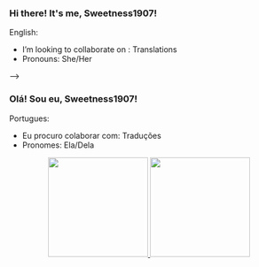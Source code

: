 ### Hi there! It's me, Sweetness1907!

English:

- I’m looking to collaborate on : Translations
- Pronouns: She/Her 

-->

### Olá! Sou eu, Sweetness1907!



Portugues:

- Eu procuro colaborar com: Traduções
- Pronomes: Ela/Dela

<div align="center">
  <a href="https://github.com/Sweetness1907">
  <img height="180em" src="https://github-readme-stats.vercel.app/api?username=Sweetness1907&show_icons=true&theme=dracula&include_all_commits=true&count_private=true"/>
  <img height="180em" src="https://github-readme-stats.vercel.app/api/top-langs/?username=Sweetness1907&layout=compact&langs_count=7&theme=dracula"/>
</div>
